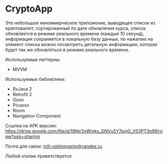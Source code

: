 # CryptoApp
Это небольшое некоммерческое приложение, выводящее список из криптовалют, сортированный по дате обновления курса, список обновляется в режиме реального времени (каждые 10 секунд), информация сохраняется в локальную базу данных, по нажатию на элемент списка можно посмотреть детальную информацию, которая будет так же обновляться в режиме реального времени.

Используемые паттерны:
- MVVM

Используемые библиотеки:
- RxJava 2
- Retrofit 2
- Gson
- Picasso
- Room 
- Navigation Component 

Ссылка на APK версию:
https://drive.google.com/file/d/19Njr3yWmkx_GNVu5Y7pnjG_V53PT3n99/view?usp=sharing

Почта для связи: mih.vokhmyanin@yandex.ru

Любой отклик приветствуется
